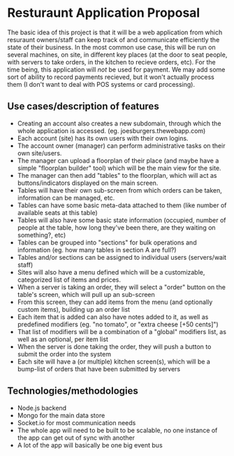 
# Resturaunt Application Proposal

The basic idea of this project is that it will be a web application from which resuraunt owners/staff can keep track of and communicate efficiently the state of their business. In the most common use case, this will be run on several machines, on site, in different key places (at the door to seat people, with servers to take orders, in the kitchen to recieve orders, etc). For the time being, this application will _not_ be used for payment. We may add some sort of ability to record payments recieved, but it won't actually process them (I don't want to deal with POS systems or card processing).



## Use cases/description of features

- Creating an account also creates a new subdomain, through which the whole application is accessed. (eg. joesburgers.thewebapp.com)
- Each account (site) has its own users with their own logins.
- The account owner (manager) can perform administrative tasks on their own site/users.
- The manager can upload a floorplan of their place (and maybe have a simple "floorplan builder" tool) which will be the main view for the site.
- The manager can then add "tables" to the floorplan, which will act as buttons/indicators displayed on the main screen.
 - Tables will have their own sub-screen from which orders can be taken, information can be managed, etc.
 - Tables can have some basic meta-data attached to them (like number of available seats at this table)
 - Tables will also have some basic state information (occupied, number of people at the table, how long they've been there, are they waiting on something?, etc)
 - Tables can be grouped into "sections" for bulk operations and information (eg. how many tables in section A are full?)
 - Tables and/or sections can be assigned to individual users (servers/wait staff)
- Sites will also have a menu defined which will be a customizable, categorized list of items and prices.
 - When a server is taking an order, they will select a "order" button on the table's screen, which will pull up an sub-screen
 - From this screen, they can add items from the menu (and optionally custom items), building up an order list
 - Each item that is added can also have notes added to it, as well as predefined modifiers (eg. "no tomato", or "extra cheese [+50 cents]")
  - That list of modifiers will be a combination of a "global" modifiers list, as well as an optional, per item list
 - When the server is done taking the order, they will push a button to submit the order into the system
- Each site will have a (or multiple) kitchen screen(s), which will be a bump-list of orders that have been submitted by servers



## Technologies/methodologies

- Node.js backend
- Mongo for the main data store
- Socket.io for most communication needs
- The whole app will need to be built to be scalable, no one instance of the app can get out of sync with another
- A lot of the app will basically be one big event bus



